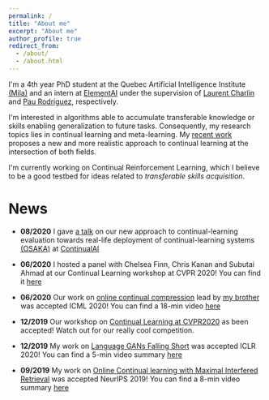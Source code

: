 ```yaml
---
permalink: /
title: "About me"
excerpt: "About me"
author_profile: true
redirect_from: 
  - /about/
  - /about.html
---
```


I'm a 4th year PhD student at the Quebec Artificial Intelligence Institute [(Mila)](https://mila.quebec/) and an intern at [ElementAI](https://www.elementai.com/) under the supervision of [Laurent Charlin](http://www.cs.toronto.edu/~lcharlin/) and [Pau Rodriguez](https://prlz77.github.io/), respectively.

I'm interested in algorithms able to accumulate transferable knowledge or skills enabling generalization to future tasks. Consequently, my research topics lies in continual learning and meta-learning. My [recent work](https://arxiv.org/abs/2003.05856) proposes a new and more realistic approach to continual learning at the intersection of both fields.

I'm currently working on Continual Reinforcement Learning, which I believe to be a good testbed for ideas related to *transferable skills acquisition*.


# News

* **08/2020** I gave [a talk](https://youtu.be/AHGiF21WZbw) on our new approach to continual-learning evaluation towards real-life deployment of continual-learning systems [(OSAKA)](https://arxiv.org/abs/2003.05856) at [ContinualAI](https://www.continualai.org/)

* **06/2020** I hosted a panel with Chelsea Finn, Chris Kanan and Subutai Ahmad at our Continual Learning workshop at CVPR 2020! You can find it [here](https://www.youtube.com/watch?v=sp3Y9Np25Og&t)

* **06/2020** Our work on [online continual compression](https://arxiv.org/abs/1911.08019) lead by [my brother](https://www.cs.mcgill.ca/~lpagec/) was accepted ICML 2020! You can find a 18-min video [here](https://icml.cc/virtual/2020/poster/6338)

* **12/2019** Our workshop on [Continual Learning at CVPR2020](https://sites.google.com/view/clvision2020) as been accepted! Watch out for our really cool competition.

* **12/2019** My work on [Language GANs Falling Short](https://arxiv.org/abs/1811.02549) was accepted ICLR 2020! You can find a 5-min video summary [here](https://iclr.cc/virtual_2020/poster_BJgza6VtPB.html)

* **09/2019** My work on [Online Continual learning with Maximal Interfered Retrieval](http://papers.nips.cc/paper/9357-online-continual-learning-with-maximal-interfered-retrieval) was accepted NeurIPS 2019! You can find a 8-min video summary [here](https://www.youtube.com/watch?v=wfb9UV_n8jg&t)





